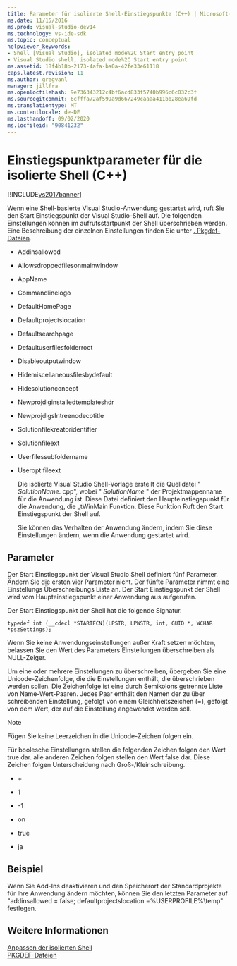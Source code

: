 ```yaml
---
title: Parameter für isolierte Shell-Einstiegspunkte (C++) | Microsoft-Dokumentation
ms.date: 11/15/2016
ms.prod: visual-studio-dev14
ms.technology: vs-ide-sdk
ms.topic: conceptual
helpviewer_keywords:
- Shell [Visual Studio], isolated mode%2C Start entry point
- Visual Studio shell, isolated mode%2C Start entry point
ms.assetid: 18f4b18b-2173-4afa-ba0a-42fe33e61118
caps.latest.revision: 11
ms.author: gregvanl
manager: jillfra
ms.openlocfilehash: 9e736343212c4bf6acd833f5740b996c6c032c3f
ms.sourcegitcommit: 6cfffa72af599a9d667249caaaa411bb28ea69fd
ms.translationtype: MT
ms.contentlocale: de-DE
ms.lasthandoff: 09/02/2020
ms.locfileid: "90841232"
---
```

# <a name="isolated-shell-entry-point-parameters-c"></a>Einstiegspunktparameter für die isolierte Shell (C++)
[!INCLUDE[vs2017banner](../includes/vs2017banner.md)]

Wenn eine Shell-basierte Visual Studio-Anwendung gestartet wird, ruft Sie den Start Einstiegspunkt der Visual Studio-Shell auf. Die folgenden Einstellungen können im aufrufsstartpunkt der Shell überschrieben werden. Eine Beschreibung der einzelnen Einstellungen finden Sie unter [. Pkgdef-Dateien](../extensibility/modifying-the-isolated-shell-by-using-the-dot-pkgdef-file.md).  
  
- Addinsallowed  
  
- Allowsdroppedfilesonmainwindow  
  
- AppName  
  
- Commandlinelogo  
  
- DefaultHomePage  
  
- Defaultprojectslocation  
  
- Defaultsearchpage  
  
- Defaultuserfilesfolderroot  
  
- Disableoutputwindow  
  
- Hidemiscellaneousfilesbydefault  
  
- Hidesolutionconcept  
  
- Newprojdlginstalledtemplateshdr  
  
- Newprojdlgslntreenodecotitle  
  
- Solutionfilekreatoridentifier  
  
- Solutionfileext  
  
- Userfilessubfoldername  
  
- Useropt fileext  
  
  Die isolierte Visual Studio Shell-Vorlage erstellt die Quelldatei " *SolutionName*. cpp", wobei " *SolutionName* " der Projektmappenname für die Anwendung ist. Diese Datei definiert den Haupteinstiegspunkt für die Anwendung, die _tWinMain Funktion. Diese Funktion Ruft den Start Einstiegspunkt der Shell auf.  
  
  Sie können das Verhalten der Anwendung ändern, indem Sie diese Einstellungen ändern, wenn die Anwendung gestartet wird.  
  
## <a name="parameters"></a>Parameter  
 Der Start Einstiegspunkt der Visual Studio Shell definiert fünf Parameter. Ändern Sie die ersten vier Parameter nicht. Der fünfte Parameter nimmt eine Einstellungs Überschreibungs Liste an. Der Start Einstiegspunkt der Shell wird vom Haupteinstiegspunkt einer Anwendung aus aufgerufen.  
  
 Der Start Einstiegspunkt der Shell hat die folgende Signatur.  
  
```  
typedef int (__cdecl *STARTFCN)(LPSTR, LPWSTR, int, GUID *, WCHAR *pszSettings);  
```  
  
 Wenn Sie keine Anwendungseinstellungen außer Kraft setzen möchten, belassen Sie den Wert des Parameters Einstellungen überschreiben als NULL-Zeiger.  
  
 Um eine oder mehrere Einstellungen zu überschreiben, übergeben Sie eine Unicode-Zeichenfolge, die die Einstellungen enthält, die überschrieben werden sollen. Die Zeichenfolge ist eine durch Semikolons getrennte Liste von Name-Wert-Paaren. Jedes Paar enthält den Namen der zu über schreibenden Einstellung, gefolgt von einem Gleichheitszeichen (=), gefolgt von dem Wert, der auf die Einstellung angewendet werden soll.  
  
> [!NOTE]
> Fügen Sie keine Leerzeichen in die Unicode-Zeichen folgen ein.  
  
 Für boolesche Einstellungen stellen die folgenden Zeichen folgen den Wert true dar. alle anderen Zeichen folgen stellen den Wert false dar. Diese Zeichen folgen Unterscheidung nach Groß-/Kleinschreibung.  
  
- \+  
  
- 1  
  
- -1  
  
- on  
  
- true  
  
- ja  
  
## <a name="example"></a>Beispiel  
 Wenn Sie Add-Ins deaktivieren und den Speicherort der Standardprojekte für Ihre Anwendung ändern möchten, können Sie den letzten Parameter auf "addinsallowed = false; defaultprojectslocation =%USERPROFILE%\temp" festlegen.  
  
## <a name="see-also"></a>Weitere Informationen  
 [Anpassen der isolierten Shell](../extensibility/customizing-the-isolated-shell.md)   
 [PKGDEF-Dateien](../extensibility/modifying-the-isolated-shell-by-using-the-dot-pkgdef-file.md)
